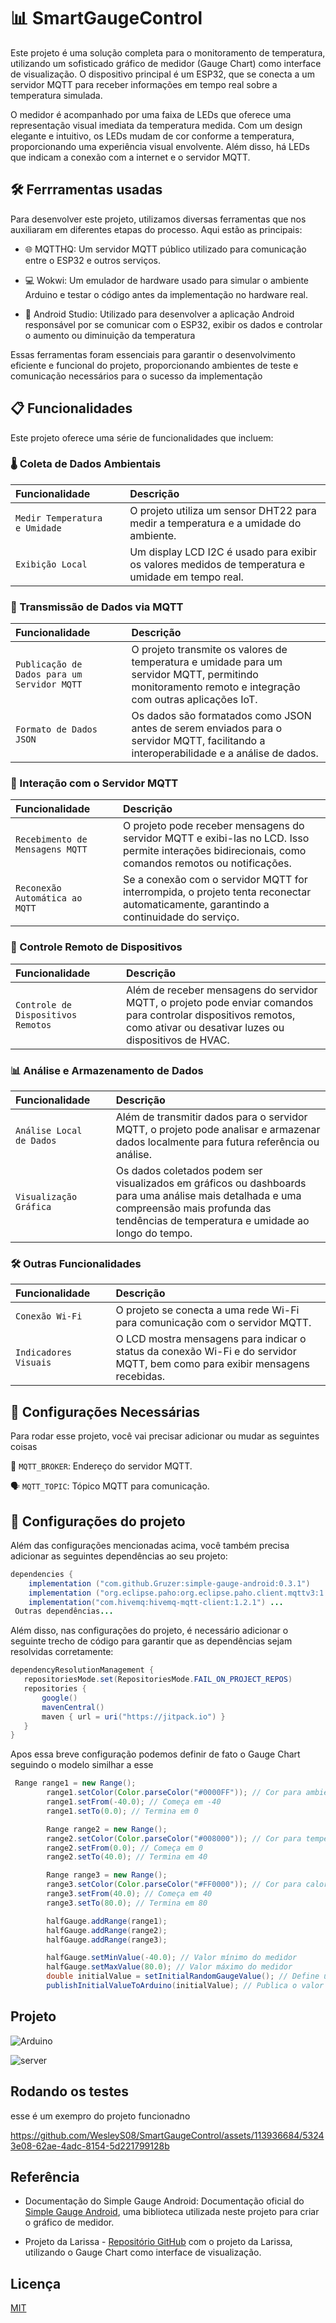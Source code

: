 
# 📊 SmartGaugeControl

Este projeto é uma solução completa para o monitoramento de temperatura, utilizando um sofisticado gráfico de medidor (Gauge Chart) como interface de visualização. O dispositivo principal é um ESP32, que se conecta a um servidor MQTT para receber informações em tempo real sobre a temperatura simulada.

O medidor é acompanhado por uma faixa de LEDs que oferece uma representação visual imediata da temperatura medida. Com um design elegante e intuitivo, os LEDs mudam de cor conforme a temperatura, proporcionando uma experiência visual envolvente. Além disso, há LEDs que indicam a conexão com a internet e o servidor MQTT.

## 🛠️ Ferrramentas usadas 

Para desenvolver este projeto, utilizamos diversas ferramentas que nos auxiliaram em diferentes etapas do processo. Aqui estão as principais:

- 🌐 MQTTHQ: Um servidor MQTT público utilizado para comunicação entre o ESP32 e outros serviços.

- 💻 Wokwi: Um emulador de hardware usado para simular o ambiente Arduino e testar o código antes da implementação no hardware real.

- 📱 Android Studio: Utilizado para desenvolver a aplicação Android responsável por se comunicar com o ESP32, exibir os dados e controlar o aumento ou diminuição da temperatura

Essas ferramentas foram essenciais para garantir o desenvolvimento eficiente e funcional do projeto, proporcionando ambientes de teste e comunicação necessários para o sucesso da implementação


## 📋 Funcionalidades
 
Este projeto oferece uma série de funcionalidades que incluem:

### 🌡️ Coleta de Dados Ambientais
| Funcionalidade  |     | Descrição                           |
| :---------- | :--------- | :---------------------------------- |
| `Medir Temperatura e Umidade` |  | O projeto utiliza um sensor DHT22 para medir a temperatura e a umidade do ambiente.|
| `Exibição Local` |  | Um display LCD I2C é usado para exibir os valores medidos de temperatura e umidade em tempo real. |   



### 📡 Transmissão de Dados via MQTT
| Funcionalidade  |     | Descrição                           |
| :---------- | :--------- | :---------------------------------- |
| `Publicação de Dados para um Servidor MQTT` |  |O projeto transmite os valores de temperatura e umidade para um servidor MQTT, permitindo monitoramento remoto e integração com outras aplicações IoT.|
| `Formato de Dados JSON` |  | Os dados são formatados como JSON antes de serem enviados para o servidor MQTT, facilitando a interoperabilidade e a análise de dados. |  

### 🔁 Interação com o Servidor MQTT
| Funcionalidade  |     | Descrição                           |
| :---------- | :--------- | :---------------------------------- |
| `Recebimento de Mensagens MQTT` |  |O projeto pode receber mensagens do servidor MQTT e exibi-las no LCD. Isso permite interações bidirecionais, como comandos remotos ou notificações.|
| `Reconexão Automática ao MQTT` |  | Se a conexão com o servidor MQTT for interrompida, o projeto tenta reconectar automaticamente, garantindo a continuidade do serviço. |  ´

### 🚥 Controle Remoto de Dispositivos
| Funcionalidade  |     | Descrição                           |
| :---------- | :--------- | :---------------------------------- |
| `Controle de Dispositivos Remotos` |  |Além de receber mensagens do servidor MQTT, o projeto pode enviar comandos para controlar dispositivos remotos, como ativar ou desativar luzes ou dispositivos de HVAC.|

### 📊 Análise e Armazenamento de Dados
| Funcionalidade  |     | Descrição                           |
| :---------- | :--------- | :---------------------------------- |
| `Análise Local de Dados` |  |Além de transmitir dados para o servidor MQTT, o projeto pode analisar e armazenar dados localmente para futura referência ou análise.|
| `Visualização Gráfica` |  | Os dados coletados podem ser visualizados em gráficos ou dashboards para uma análise mais detalhada e uma compreensão mais profunda das tendências de temperatura e umidade ao longo do tempo.|  


### 🛠️ Outras Funcionalidades
| Funcionalidade  |     | Descrição                           |
| :---------- | :--------- | :---------------------------------- |
| `Conexão Wi-Fi` |  |O projeto se conecta a uma rede Wi-Fi para comunicação com o servidor MQTT.|
| `Indicadores Visuais` |  |  O LCD mostra mensagens para indicar o status da conexão Wi-Fi e do servidor MQTT, bem como para exibir mensagens recebidas.|  

## 🔧 Configurações Necessárias

Para rodar esse projeto, você vai precisar adicionar ou mudar as seguintes coisas 

🔗 `MQTT_BROKER`: Endereço do servidor MQTT.


🗣️ `MQTT_TOPIC`: Tópico MQTT para comunicação.


## 🔧 Configurações do projeto

Além das configurações mencionadas acima, você também precisa adicionar as seguintes dependências ao seu projeto:

```java 
dependencies {
    implementation ("com.github.Gruzer:simple-gauge-android:0.3.1")
    implementation ("org.eclipse.paho:org.eclipse.paho.client.mqttv3:1.2.5")
    implementation("com.hivemq:hivemq-mqtt-client:1.2.1") ...
 Outras dependências...
```

Além disso, nas configurações do projeto, é necessário adicionar o seguinte trecho de código para garantir que as dependências sejam resolvidas corretamente:

 ```java 
 dependencyResolutionManagement {
    repositoriesMode.set(RepositoriesMode.FAIL_ON_PROJECT_REPOS)
    repositories {
        google()
        mavenCentral()
        maven { url = uri("https://jitpack.io") }
    }
}
 ```

Apos essa breve configuração podemos definir de fato o Gauge Chart seguindo o modelo similhar a esse 
```java 
 Range range1 = new Range();
        range1.setColor(Color.parseColor("#0000FF")); // Cor para ambiente frio
        range1.setFrom(-40.0); // Começa em -40
        range1.setTo(0.0); // Termina em 0

        Range range2 = new Range();
        range2.setColor(Color.parseColor("#008000")); // Cor para temperatura agradável
        range2.setFrom(0.0); // Começa em 0
        range2.setTo(40.0); // Termina em 40

        Range range3 = new Range();
        range3.setColor(Color.parseColor("#FF0000")); // Cor para calor
        range3.setFrom(40.0); // Começa em 40
        range3.setTo(80.0); // Termina em 80

        halfGauge.addRange(range1);
        halfGauge.addRange(range2);
        halfGauge.addRange(range3);

        halfGauge.setMinValue(-40.0); // Valor mínimo do medidor
        halfGauge.setMaxValue(80.0); // Valor máximo do medidor
        double initialValue = setInitialRandomGaugeValue(); // Define um valor inicial aleatório dentro do intervalo permitido
        publishInitialValueToArduino(initialValue); // Publica o valor inicial aleatório no servidor MQTT

```
## Projeto

![Arduino](/img/arduino.png)


![server](/img/server.png)

## Rodando os testes

esse é um exempro do projeto funcionadno 



https://github.com/WesleyS08/SmartGaugeControl/assets/113936684/53243e08-62ae-4adc-8154-5d221799128b



## Referência

- Documentação do Simple Gauge Android: Documentação oficial do [Simple Gauge Android](https://github.com/Gruzer/simple-gauge-android), uma biblioteca utilizada neste projeto para criar o gráfico de medidor.

- Projeto da Larissa - [Repositório GitHub](https://github.com/LarissaSL/Gauge_Chart_Game) com o projeto da Larissa, utilizando o Gauge Chart como interface de visualização.

## Licença

[MIT](https://choosealicense.com/licenses/mit/)


